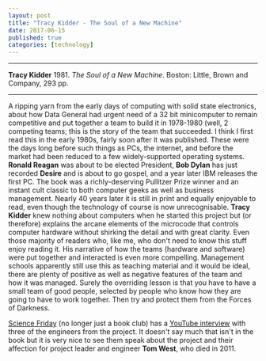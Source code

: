 ```yaml
---
layout: post
title: "Tracy Kidder - The Soul of a New Machine"
date: 2017-06-15
published: true
categories: [technology]
---
```



***
<b>Tracy Kidder</b> 1981. _The Soul of a New Machine_. Boston: Little, Brown and Company, 293 pp.

***

A ripping yarn from the early days of computing with solid state electronics, about how Data General had urgent need of a 32 bit minicomputer to remain competitive and put together a team  to build it in 1978-1980 (well, 2 competing teams; this is the story of the team that succeeded.  I think I first read this in the early 1980s, fairly soon after it was published.  These were the days long before such things as PCs, the internet, and before the market had been reduced to a few widely-supported operating systems. **Ronald Reagan** was about to be elected President, **Bob Dylan** has just recorded **Desire** and is about to go gospel, and a year later IBM releases the first PC. The book was a richly-deserving Pullitzer Prize winner and an instant cult classic to both computer geeks as well as business management.  Nearly 40 years later it is still in print and equally enjoyable to read, even though the technology of course is now unrecognisable.  **Tracy Kidder** knew nothing about computers when he started this project but (or therefore) explains the arcane elements of the microcode that controls computer hardware without shirking the detail and with great clarity.  Even those majority of readers who, like me,  who don't need to know this stuff enjoy reading it.   His narrative of how the teams (hardware and software) were put together and interacted is even more compelling. Management schools apparently still use this as teaching material and it would be ideal, there are plenty of positive as well as negative features of the team and how it was managed.  Surely the overriding lesson is that you have to have a small team of good people, selected by people who know how they are going to have to work together.  Then try and protect them from the Forces of Darkness.



[Science Friday](https://www.sciencefriday.com/) (no longer just a book club) has a  [YouTube interview](https://www.youtube.com/watch?v=0wq3ucqnaSk) with three of the engineers from the project.  It doesn't say much that isn't in the book but it is very nice to see them speak about the project and their affection for project leader and engineer **Tom West**, who died in 2011.  
